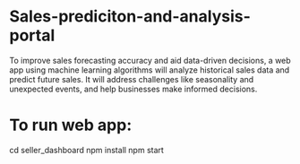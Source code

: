 # Sales-prediciton-and-analysis-portal
To improve sales forecasting accuracy and aid data-driven decisions, a web app using machine learning algorithms will analyze historical sales data and predict future sales. It will address challenges like seasonality and unexpected events, and help businesses make informed decisions.

# To run web app:
cd seller_dashboard
npm install
npm start
